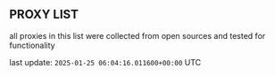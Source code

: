## PROXY LIST

all proxies in this list were collected from open sources and tested for functionality

last update: `2025-01-25 06:04:16.011600+00:00` UTC